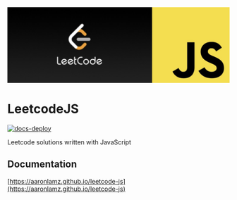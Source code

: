 <div align="center">
<img src="./hero.png">
</div>


# LeetcodeJS 

[![docs-deploy](https://github.com/aaronlamz/leetcode-js/actions/workflows/docs-deploy.yml/badge.svg)](https://github.com/aaronlamz/leetcode-js/actions/workflows/docs-deploy.yml)


Leetcode solutions written with JavaScript


## Documentation
[https://aaronlamz.github.io/leetcode-js](https://aaronlamz.github.io/leetcode-js)
